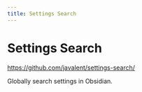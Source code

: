 ```yaml
---
title: Settings Search
---
```


# Settings Search

<https://github.com/javalent/settings-search/>

Globally search settings in Obsidian.
